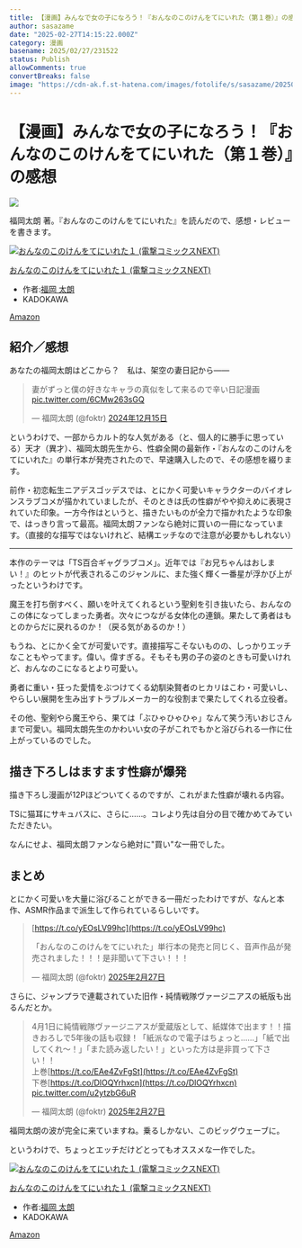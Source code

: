 ```yaml
---
title: 【漫画】みんなで女の子になろう！『おんなのこのけんをてにいれた（第１巻）』の感想
author: sasazame
date: "2025-02-27T14:15:22.000Z"
category: 漫画
basename: 2025/02/27/231522
status: Publish
allowComments: true
convertBreaks: false
image: "https://cdn-ak.f.st-hatena.com/images/fotolife/s/sasazame/20250227/20250227212725.png"
---
```

# 【漫画】みんなで女の子になろう！『おんなのこのけんをてにいれた（第１巻）』の感想

![](https://cdn-ak.f.st-hatena.com/images/fotolife/s/sasazame/20250227/20250227212725.png)

福岡太朗 著。『おんなのこのけんをてにいれた』を読んだので、感想・レビューを書きます。

<!-- Extended Body -->

[![おんなのこのけんをてにいれた１ (電撃コミックスNEXT)](https://m.media-amazon.com/images/I/515qdXCEFHL._SL500_.jpg "おんなのこのけんをてにいれた１ (電撃コミックスNEXT)")](https://www.amazon.co.jp/dp/B0DWM3DJJH?tag=mochig08-22&linkCode=osi&th=1&psc=1)

[おんなのこのけんをてにいれた１ (電撃コミックスNEXT)](https://www.amazon.co.jp/dp/B0DWM3DJJH?tag=mochig08-22&linkCode=osi&th=1&psc=1)

-   作者:[福岡 太朗](https://d.hatena.ne.jp/keyword/%CA%A1%B2%AC%20%C2%C0%CF%AF)
-   KADOKAWA

[Amazon](https://www.amazon.co.jp/dp/B0DWM3DJJH?tag=mochig08-22&linkCode=osi&th=1&psc=1)

## 紹介／感想

あなたの福岡太朗はどこから？　私は、架空の妻日記から――

> 妻がずっと僕の好きなキャラの真似をして来るので辛い日記漫画 [pic.twitter.com/6CMw263sGQ](https://t.co/6CMw263sGQ)
> 
> — 福岡太朗 (@foktr) [2024年12月15日](https://twitter.com/foktr/status/1868271030994882609?ref_src=twsrc%5Etfw)

というわけで、一部からカルト的な人気がある（と、個人的に勝手に思っている）天才（異才）、福岡太朗先生から、性癖全開の最新作・『おんなのこのけんをてにいれた』の単行本が発売されたので、早速購入したので、その感想を綴ります。

前作・初恋転生ニアデスゴッデスでは、とにかく可愛いキャラクターのバイオレンスラブコメが描かれていましたが、そのときは氏の性癖がやや抑えめに表現されていた印象。一方今作はというと、描きたいものが全力で描かれたような印象で、はっきり言って最高。福岡太朗ファンなら絶対に買いの一冊になっています。（直接的な描写ではないけれど、結構エッチなので注意が必要かもしれない）

* * *

本作のテーマは「TS百合ギャグラブコメ」。近年では『お兄ちゃんはおしまい！』のヒットが代表されるこのジャンルに、また強く輝く一番星が浮かび上がったというわけです。

魔王を打ち倒すべく、願いを叶えてくれるという聖剣を引き抜いたら、おんなのこの体になってしまった勇者。次々につながる女体化の連鎖。果たして勇者はもとのからだに戻れるのか！（戻る気があるのか！）

もうね、とにかく全てが可愛いです。直接描写こそないものの、しっかりエッチなこともやってます。偉い。偉すぎる。そもそも男の子の姿のときも可愛いけれど、おんなのこになるとより可愛い。

勇者に重い・狂った愛情をぶつけてくる幼馴染賢者のヒカリはこわ・可愛いし、やらしい展開を生み出すトラブルメーカー的な役割まで果たしてくれる立役者。

その他、聖剣やら魔王やら、果ては「ぶひゃひゃひゃ」なんて笑う汚いおじさんまで可愛い。福岡太朗先生のかわいい女の子がこれでもかと浴びられる一作に仕上がっているのでした。

## 描き下ろしはますます性癖が爆発

描き下ろし漫画が12Pほどついてくるのですが、これがまた性癖が壊れる内容。

TSに猫耳にサキュバスに、さらに……。コレより先は自分の目で確かめてみていただきたい。

なんにせよ、福岡太朗ファンなら絶対に"買い"な一冊でした。

## まとめ

とにかく可愛いを大量に浴びることができる一冊だったわけですが、なんと本作、ASMR作品まで派生して作られているらしいです。

> [https://t.co/yEOsLV99hc](https://t.co/yEOsLV99hc)  
>   
> 「おんなのこのけんをてにいれた」単行本の発売と同じく、音声作品が発売されました！！！是非聞いて下さい！！！
> 
> — 福岡太朗 (@foktr) [2025年2月27日](https://twitter.com/foktr/status/1894952102629384280?ref_src=twsrc%5Etfw)

さらに、ジャンプラで連載されていた旧作・純情戦隊ヴァージニアスの紙版も出るんだとか。

> 4月1日に純情戦隊ヴァージニアスが愛蔵版として、紙媒体で出ます！！描きおろしで5年後の話も収録！「紙派なので電子はちょっと……」「紙で出してくれ～！」「また読み返したい！」といった方は是非買って下さい！！  
> 上巻[https://t.co/EAe4ZvFgSt](https://t.co/EAe4ZvFgSt)  
> 下巻[https://t.co/DlOQYrhxcn](https://t.co/DlOQYrhxcn) [pic.twitter.com/u2ytzbG6uR](https://t.co/u2ytzbG6uR)
> 
> — 福岡太朗 (@foktr) [2025年2月27日](https://twitter.com/foktr/status/1895028316618559843?ref_src=twsrc%5Etfw)

福岡太朗の波が完全に来ていますね。乗るしかない、このビッグウェーブに。

というわけで、ちょっとエッチだけどとってもオススメな一作でした。

[![おんなのこのけんをてにいれた１ (電撃コミックスNEXT)](https://m.media-amazon.com/images/I/515qdXCEFHL._SL500_.jpg "おんなのこのけんをてにいれた１ (電撃コミックスNEXT)")](https://www.amazon.co.jp/dp/B0DWM3DJJH?tag=mochig08-22&linkCode=osi&th=1&psc=1)

[おんなのこのけんをてにいれた１ (電撃コミックスNEXT)](https://www.amazon.co.jp/dp/B0DWM3DJJH?tag=mochig08-22&linkCode=osi&th=1&psc=1)

-   作者:[福岡 太朗](https://d.hatena.ne.jp/keyword/%CA%A1%B2%AC%20%C2%C0%CF%AF)
-   KADOKAWA

[Amazon](https://www.amazon.co.jp/dp/B0DWM3DJJH?tag=mochig08-22&linkCode=osi&th=1&psc=1)